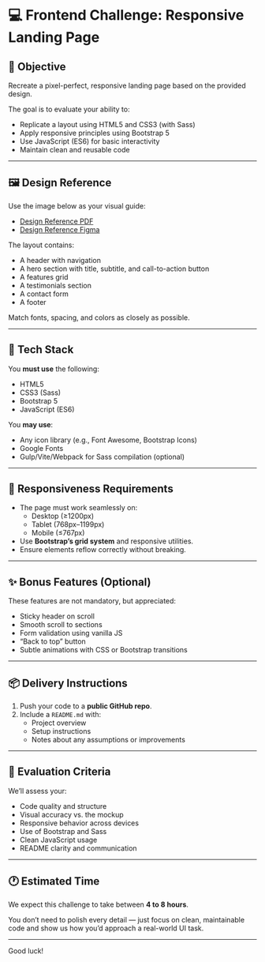 # 💻 Frontend Challenge: Responsive Landing Page

## 🎯 Objective

Recreate a pixel-perfect, responsive landing page based on the provided design.

The goal is to evaluate your ability to:
- Replicate a layout using HTML5 and CSS3 (with Sass)
- Apply responsive principles using Bootstrap 5
- Use JavaScript (ES6) for basic interactivity
- Maintain clean and reusable code

---

## 🖼️ Design Reference

Use the image below as your visual guide:

- [Design Reference PDF](./assets/design-reference.pdf)
- [Design Reference Figma](https://www.figma.com/design/euKTRDkrruHbQtNj86dhvw/DigiForge---Software-Agency-Landing-Page--Community-?node-id=0-1&p=f&t=C4GYUL0ioduRCYHG-0)

The layout contains:
- A header with navigation
- A hero section with title, subtitle, and call-to-action button
- A features grid
- A testimonials section
- A contact form
- A footer

Match fonts, spacing, and colors as closely as possible.

---

## 🧱 Tech Stack

You **must use** the following:
- HTML5
- CSS3 (Sass)
- Bootstrap 5
- JavaScript (ES6)

You **may use**:
- Any icon library (e.g., Font Awesome, Bootstrap Icons)
- Google Fonts
- Gulp/Vite/Webpack for Sass compilation (optional)

---

## 📱 Responsiveness Requirements

- The page must work seamlessly on:
  - Desktop (≥1200px)
  - Tablet (768px–1199px)
  - Mobile (≤767px)
- Use **Bootstrap’s grid system** and responsive utilities.
- Ensure elements reflow correctly without breaking.

---

## ✨ Bonus Features (Optional)

These features are not mandatory, but appreciated:

- Sticky header on scroll
- Smooth scroll to sections
- Form validation using vanilla JS
- “Back to top” button
- Subtle animations with CSS or Bootstrap transitions

---

## 📦 Delivery Instructions

1. Push your code to a **public GitHub repo**.
2. Include a `README.md` with:
   - Project overview
   - Setup instructions
   - Notes about any assumptions or improvements

---

## 🧪 Evaluation Criteria

We’ll assess your:
- Code quality and structure
- Visual accuracy vs. the mockup
- Responsive behavior across devices
- Use of Bootstrap and Sass
- Clean JavaScript usage
- README clarity and communication

---

## 🕐 Estimated Time

We expect this challenge to take between **4 to 8 hours**.

You don’t need to polish every detail — just focus on clean, maintainable code and show us how you’d approach a real-world UI task.

---

Good luck!

